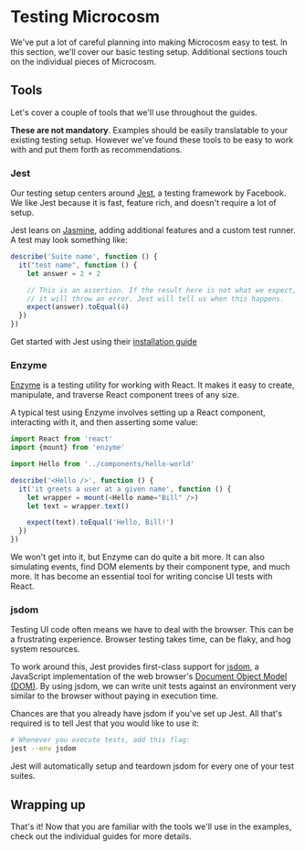 # Testing Microcosm

We've put a lot of careful planning into making Microcosm easy to
test. In this section, we'll cover our basic testing setup. Additional
sections touch on the individual pieces of Microcosm.

## Tools

Let's cover a couple of tools that we'll use throughout the guides.

**These are not mandatory**. Examples should be easily translatable to
your existing testing setup. However we've found these tools to be
easy to work with and put them forth as recommendations.

### Jest

Our testing setup centers
around [Jest](http://facebook.github.io/jest/), a testing framework by
Facebook. We like Jest because it is fast, feature rich, and doesn't
require a lot of setup.

Jest leans on [Jasmine](https://github.com/jasmine/jasmine), adding
additional features and a custom test runner. A test may look
something like:

```javascript
describe('Suite name', function () {
  it("test name", function () {
    let answer = 2 + 2

    // This is an assertion. If the result here is not what we expect,
    // it will throw an error. Jest will tell us when this happens.
    expect(answer).toEqual(4)
  })
})
```

Get started with Jest using their [installation guide](http://facebook.github.io/jest/docs/getting-started.html#content)

### Enzyme

[Enzyme](https://github.com/airbnb/enzyme/) is a testing utility for
working with React. It makes it easy to create, manipulate, and
traverse React component trees of any size.

A typical test using Enzyme involves setting up a React component,
interacting with it, and then asserting some value:

```javascript
import React from 'react'
import {mount} from 'enzyme'

import Hello from '../components/hello-world'

describe('<Hello />', function () {
  it('it greets a user at a given name', function () {
    let wrapper = mount(<Hello name="Bill" />)
    let text = wrapper.text()

    expect(text).toEqual('Hello, Bill!')
  })
})
```

We won't get into it, but Enzyme can do quite a bit more. It can also
simulating events, find DOM elements by their component type, and much
more. It has become an essential tool for writing concise UI tests
with React.

### jsdom

Testing UI code often means we have to deal with the browser. This can
be a frustrating experience. Browser testing takes time, can be flaky,
and hog system resources.

To work around this, Jest provides first-class support
for [jsdom](https://github.com/tmpvar/jsdom), a JavaScript
implementation of the web
browser's
[Document Object Model (DOM)](https://developer.mozilla.org/en-US/docs/Web/API/Document_Object_Model). By
using jsdom, we can write unit tests against an environment very
similar to the browser without paying in execution time.

Chances are that you already have jsdom if you've set up Jest. All
that's required is to tell Jest that you would like to use it:

```bash
# Whenever you execute tests, add this flag:
jest --env jsdom
```

Jest will automatically setup and teardown jsdom for every one of your
test suites.

## Wrapping up

That's it! Now that you are familiar with the tools we'll use in the
examples, check out the individual guides for more details.

